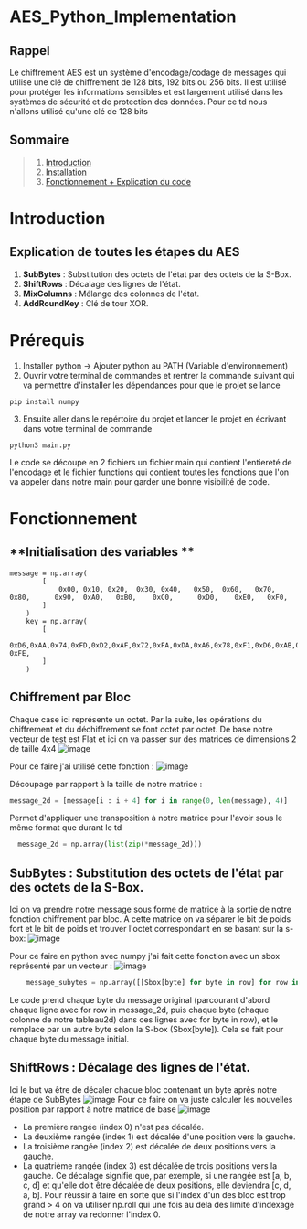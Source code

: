 # AES_Python_Implementation

## Rappel

Le chiffrement AES est un système d'encodage/codage de messages qui utilise une clé de chiffrement de 128 bits, 192 bits ou 256 bits. Il est utilisé pour protéger les informations sensibles et est largement utilisé dans les systèmes de sécurité et de protection des données.
Pour ce td nous n'allons utilisé qu'une clé de 128 bits

## Sommaire

> 1.  [Introduction](#introduction)
> 2.  [Installation](#Installation)
> 3.  [Fonctionnement + Explication du code](#Fonctionnement)

# Introduction

## Explication de toutes les étapes du AES

1. **SubBytes** : Substitution des octets de l'état par des octets de la S-Box.
2. **ShiftRows** : Décalage des lignes de l'état.
3. **MixColumns** : Mélange des colonnes de l'état.
4. **AddRoundKey** : Clé de tour XOR.

# Prérequis
1. Installer python -> Ajouter python au PATH (Variable d'environnement)
2. Ouvrir votre terminal de commandes et rentrer la commande suivant qui va permettre d'installer les dépendances pour que le projet se lance 
```
pip install numpy 
```
3. Ensuite aller dans le repértoire du projet et lancer le projet en écrivant dans votre terminal de commande
```
python3 main.py
```

Le code se découpe en 2 fichiers un fichier main qui contient l'entiereté de l'encodage et le fichier functions qui contient toutes les fonctions que l'on va appeler dans notre main pour garder une bonne visibilité de code.

# Fonctionnement

## **Initialisation des variables ** 
```
message = np.array(
        [
            0x00, 0x10, 0x20,  0x30, 0x40,   0x50,  0x60,   0x70,   0x80,      0x90,  0xA0,   0xB0,    0xC0,      0xD0,    0xE0,   0xF0,
        ]
    )
    key = np.array(
        [
            0xD6,0xAA,0x74,0xFD,0xD2,0xAF,0x72,0xFA,0xDA,0xA6,0x78,0xF1,0xD6,0xAB,0x76, 0xFE,
        ]
    )
```


## **Chiffrement par Bloc** 
Chaque case ici  représente un octet. Par la suite, les opérations du chiffrement et du déchiffrement se font octet par octet.
De base notre vecteur de test est Flat et ici on va passer sur des matrices de dimensions 2 de taille 4x4 
![image](https://github.com/Robi04/AES_Python_Implementation/assets/63416313/91aaa7d8-8518-49d2-add9-62da6aa8c1a0)

Pour ce faire j'ai utilisé cette fonction : 
![image](https://github.com/Robi04/AES_Python_Implementation/assets/63416313/a2679615-6a3e-4571-ae1a-6d2a288cfe3c)

Découpage par rapport à la taille de notre matrice :
```python
message_2d = [message[i : i + 4] for i in range(0, len(message), 4)]
```

Permet d'appliquer une transposition à notre matrice pour l'avoir sous le même format que durant le td
  ```python
    message_2d = np.array(list(zip(*message_2d)))
```



## **SubBytes** : Substitution des octets de l'état par des octets de la S-Box.
Ici on va prendre notre message sous forme de matrice à la sortie de notre fonction chiffrement par bloc. A cette matrice on va séparer le bit de poids fort et le bit de poids et trouver l'octet correspondant en se basant sur la s-box:
![image](https://github.com/Robi04/AES_Python_Implementation/assets/63416313/da2de4af-c86a-40c4-af7b-fe85451b33dd)

Pour ce faire en python avec numpy j'ai fait cette fonction avec un sbox représenté par un vecteur : 
![image](https://github.com/Robi04/AES_Python_Implementation/assets/63416313/8762ebb0-7c05-4fb9-a263-9fce10a782e2)
```python 
    message_subytes = np.array([[Sbox[byte] for byte in row] for row in message_2d])
```
Le code prend chaque byte du message original (parcourant d'abord chaque ligne avec for row in message_2d, puis chaque byte (chaque colonne de notre tableau2d) dans ces lignes avec for byte in row), et le remplace par un autre byte selon la S-box (Sbox[byte]). Cela se fait pour chaque byte du message initial.



## **ShiftRows** : Décalage des lignes de l'état.
Ici le but va être de décaler chaque bloc contenant un byte après notre étape de SubBytes
![image](https://github.com/Robi04/AES_Python_Implementation/assets/63416313/51482485-f74f-43d7-8f2c-da446a9277a0)
Pour ce faire on va juste calculer les nouvelles position par rapport à notre matrice de base 
![image](https://github.com/Robi04/AES_Python_Implementation/assets/63416313/26d22d4e-c002-4c6b-b883-485dde498d32)

- La première rangée (index 0) n'est pas décalée.
- La deuxième rangée (index 1) est décalée d'une position vers la gauche.
- La troisième rangée (index 2) est décalée de deux positions vers la gauche.
- La quatrième rangée (index 3) est décalée de trois positions vers la gauche.
Ce décalage signifie que, par exemple, si une rangée est [a, b, c, d] et qu'elle doit être décalée de deux positions, elle deviendra [c, d, a, b].
Pour réussir à faire en sorte que si l'index d'un des bloc est trop grand > 4 on va utiliser np.roll qui une fois au dela des limite d'indexage de notre array va redonner l'index 0.



